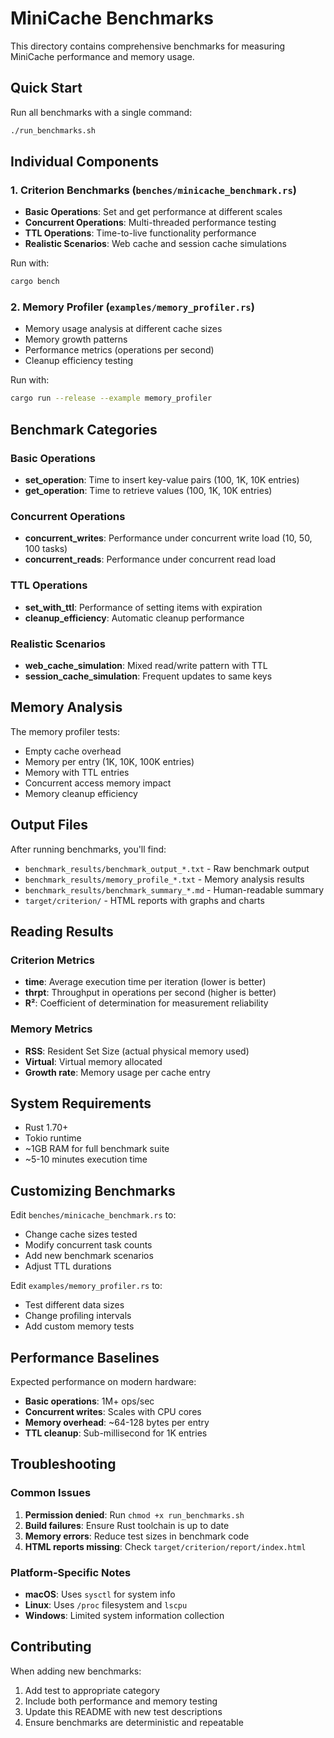 # MiniCache Benchmarks

This directory contains comprehensive benchmarks for measuring MiniCache performance and memory usage.

## Quick Start

Run all benchmarks with a single command:
```bash
./run_benchmarks.sh
```

## Individual Components

### 1. Criterion Benchmarks (`benches/minicache_benchmark.rs`)
- **Basic Operations**: Set and get performance at different scales
- **Concurrent Operations**: Multi-threaded performance testing
- **TTL Operations**: Time-to-live functionality performance
- **Realistic Scenarios**: Web cache and session cache simulations

Run with:
```bash
cargo bench
```

### 2. Memory Profiler (`examples/memory_profiler.rs`)
- Memory usage analysis at different cache sizes
- Memory growth patterns
- Performance metrics (operations per second)
- Cleanup efficiency testing

Run with:
```bash
cargo run --release --example memory_profiler
```

## Benchmark Categories

### Basic Operations
- **set_operation**: Time to insert key-value pairs (100, 1K, 10K entries)
- **get_operation**: Time to retrieve values (100, 1K, 10K entries)

### Concurrent Operations  
- **concurrent_writes**: Performance under concurrent write load (10, 50, 100 tasks)
- **concurrent_reads**: Performance under concurrent read load

### TTL Operations
- **set_with_ttl**: Performance of setting items with expiration
- **cleanup_efficiency**: Automatic cleanup performance

### Realistic Scenarios
- **web_cache_simulation**: Mixed read/write pattern with TTL
- **session_cache_simulation**: Frequent updates to same keys

## Memory Analysis

The memory profiler tests:
- Empty cache overhead
- Memory per entry (1K, 10K, 100K entries)
- Memory with TTL entries
- Concurrent access memory impact
- Memory cleanup efficiency

## Output Files

After running benchmarks, you'll find:
- `benchmark_results/benchmark_output_*.txt` - Raw benchmark output
- `benchmark_results/memory_profile_*.txt` - Memory analysis results
- `benchmark_results/benchmark_summary_*.md` - Human-readable summary
- `target/criterion/` - HTML reports with graphs and charts

## Reading Results

### Criterion Metrics
- **time**: Average execution time per iteration (lower is better)
- **thrpt**: Throughput in operations per second (higher is better)
- **R²**: Coefficient of determination for measurement reliability

### Memory Metrics
- **RSS**: Resident Set Size (actual physical memory used)
- **Virtual**: Virtual memory allocated
- **Growth rate**: Memory usage per cache entry

## System Requirements

- Rust 1.70+
- Tokio runtime
- ~1GB RAM for full benchmark suite
- ~5-10 minutes execution time

## Customizing Benchmarks

Edit `benches/minicache_benchmark.rs` to:
- Change cache sizes tested
- Modify concurrent task counts  
- Add new benchmark scenarios
- Adjust TTL durations

Edit `examples/memory_profiler.rs` to:
- Test different data sizes
- Change profiling intervals
- Add custom memory tests

## Performance Baselines

Expected performance on modern hardware:
- **Basic operations**: 1M+ ops/sec
- **Concurrent writes**: Scales with CPU cores
- **Memory overhead**: ~64-128 bytes per entry
- **TTL cleanup**: Sub-millisecond for 1K entries

## Troubleshooting

### Common Issues
1. **Permission denied**: Run `chmod +x run_benchmarks.sh`
2. **Build failures**: Ensure Rust toolchain is up to date
3. **Memory errors**: Reduce test sizes in benchmark code
4. **HTML reports missing**: Check `target/criterion/report/index.html`

### Platform-Specific Notes
- **macOS**: Uses `sysctl` for system info
- **Linux**: Uses `/proc` filesystem and `lscpu`  
- **Windows**: Limited system information collection

## Contributing

When adding new benchmarks:
1. Add test to appropriate category
2. Include both performance and memory testing
3. Update this README with new test descriptions
4. Ensure benchmarks are deterministic and repeatable